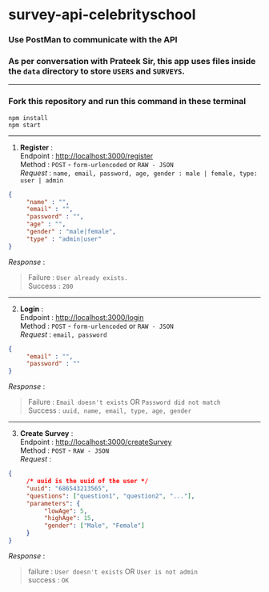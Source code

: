 # survey-api-celebrityschool

### Use PostMan to communicate with the API
### As per conversation with Prateek Sir, this app uses files inside the `data` directory to store `USERS` and `SURVEYS`.

---

### Fork this repository and run this command in these terminal
```
npm install
npm start
```

---

1. **Register** :  
Endpoint : [http://localhost:3000/register](http://localhost:3000/register)  
Method : `POST` - `form-urlencoded` or `RAW - JSON`   
*Request* : `name, email, password, age, gender : male | female, type: user | admin`  
```json
{
     "name" : "",
     "email" : "",
     "password" : "",
     "age" : "",
     "gender" : "male|female",
     "type" : "admin|user"
}
```
*Response* :
>Failure : `User already exists.`  
Success : `200`  

---

2. **Login** :  
Endpoint : [http://localhost:3000/login](http://localhost:3000/login)  
Method : `POST` - `form-urlencoded` or `RAW - JSON`  
*Request* : `email, password`  
```json
{
     "email" : "",
     "password" : ""
}
```
*Response* :  
>Failure : `Email doesn't exists` OR `Password did not match`  
Success : `uuid, name, email, type, age, gender` 

---

3. **Create Survey** :  
Endpoint : [http://localhost:3000/createSurvey](http://localhost:3000/createSurvey)  
Method : `POST` - `RAW - JSON`  
*Request* :
```json
{
     /* uuid is the uuid of the user */
     "uuid": "686543213565",
     "questions": ["question1", "question2", "..."],
     "parameters": {
          "lowAge": 5,
          "highAge": 15,
          "gender": ["Male", "Female"]
     }
}
```  
*Response* :  
>failure : `User doesn't exists` OR `User is not admin`  
success : `OK`